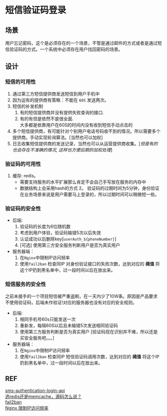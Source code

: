 # 短信验证码登录
## 场景
用户忘记密码，这个是必须存在的一个场景，不管是通过邮件的方式或者是通过短信验证码的方式。一个系统中必须存在用户找回密码的场景。
## 设计
### 短信的可用性
1. 通过第三方短信提供商发送短信到用户手机中
2. 因为运有的提供商有策略：不能在 ` 60S ` 发送两次。
3. 短信的补发机制
   1. 有的短信提供商并没有提供失败查询的接口.
   2. 有的有但是依然不是很全面.  
  大多都是依靠用户在60S的时间内没有收到短信手动点击的
4. 多个短信提供商，有可能针对个别用户电话号码收不到的情况。所以需要多个提供商。手动实现轮询算法。[当然也可以加权]
5. 日志收集短信提供商的发送记录，当然也可以从运营提供商收集。[*但是有的也会存在不准确的情况, 这样也方便后期的加权处理*]
### 验证码的可用性
1. 缓存: redis。
   - 需要支持服务的水平扩展那么肯定不会自己手写放在服务的内存中
   - 数据结构上会采用hash的方式
2。 验证码的过期时间为5分钟，身份验证在业务场景来说是用户需要马上登录的，所以过期时间可以稍微短一些。
### 验证码的安全性
- 后端:
  1. 验证码的长度为6位随机数
  2. 考虑到用户体验，验证码输错5次以后失效
  3. 认证成功以后删除key[`userAuth_${phoneNumber}`]
  4. [可选] 使用第三方安全服务判断用户是否为真实用户
- 服务器端：
  1. 在`Nginx`中限制IP访问频率
  2. 使用`fail2ban` 检查同IP 对身份验证接口的失败次数，达到对应的 **阈值** 将这个IP扔到黑名单中，过一段时间以后在放出来。
### 短信服务的安全性
之前未接手的一个项目短信被严重盗刷，在一天内少了10W条。原因是产品要求不使用验证码，后端未作验证!对应的服务器也没有对应的安全规则。
- 后端:
  1. 相同手机号60s只能发送一次
  2. 重新发，每隔60S以后且未输错5次发送相同验证码
  3. 使用第三方服务判断是否为真实用户 [验证码现在识别并不难，所以还是买安全服务吧。。。]
- 服务器端：
  1. 在`Nginx`中限制IP访问频率
  2. 使用`fail2ban` 检查同IP 短信验证码调用次数，达到对应的 **阈值** 将这个IP扔到黑名单中，过一段时间以后在放出来。
## REF
[sms-authentication-login-api](https://insights.thoughtworks.cn/sms-authentication-login-api)  
[选redis还是memcache，源码怎么说？](https://mp.weixin.qq.com/s/hOdwK2-7_S7_fi-KVu9_OQ)  
[fail2ban](https://www.fail2ban.org/)  
[Nginx 限制IP访问频率](https://www.w3cschool.cn/nginxsysc/nginxsysc-limit-req.html)